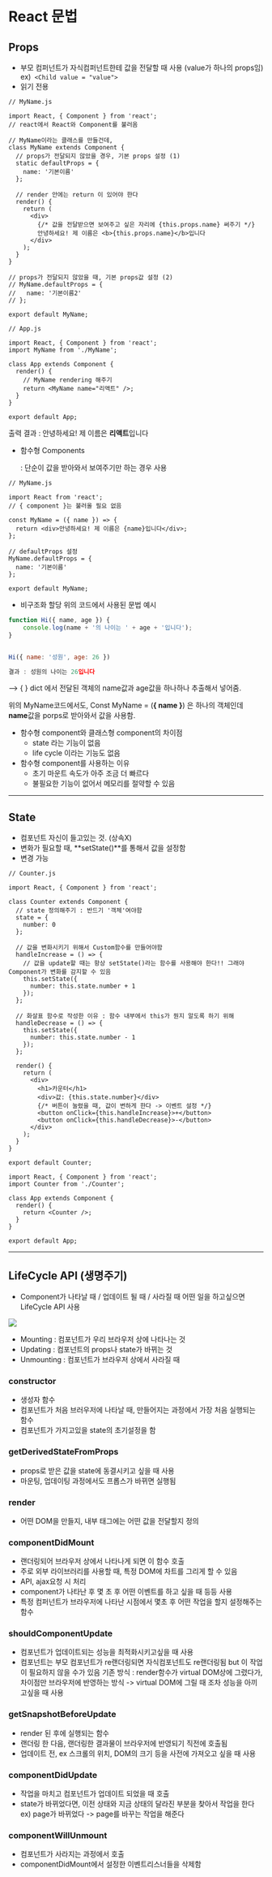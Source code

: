 # React 문법

## Props

- 부모 컴퍼넌트가 자식컴퍼넌트한테 값을 전달할 때 사용 (value가 하나의 props임)
ex)` <Child value = "value">` 
- 읽기 전용

```react
// MyName.js

import React, { Component } from 'react';
// react에서 React와 Component를 불러옴

// MyName이라는 클래스를 만들건데,
class MyName extends Component {
  // props가 전달되지 않았을 경우, 기본 props 설정 (1)
  static defaultProps = {
    name: '기본이름'
  };

  // render 안에는 return 이 있어야 한다
  render() {
    return (
      <div>
        {/* 값을 전달받으면 보여주고 싶은 자리에 {this.props.name} 써주기 */}
        안녕하세요! 제 이름은 <b>{this.props.name}</b>입니다
      </div>
    );
  }
}

// props가 전달되지 않았을 때, 기본 props값 설정 (2)
// MyName.defaultProps = {
//   name: '기본이름2'
// };

export default MyName;

```

```react
// App.js

import React, { Component } from 'react';
import MyName from './MyName';

class App extends Component {
  render() {
    // MyName rendering 해주기
    return <MyName name="리액트" />;
  }
}

export default App;
```

출력 결과 :  안녕하세요! 제 이름은 **리액트**입니다 



- 함수형 Components

  : 단순이 값을 받아와서 보여주기만 하는 경우 사용
  

```react
// MyName.js

import React from 'react';
// { component }는 불러올 필요 없음

const MyName = ({ name }) => {
  return <div>안녕하세요! 제 이름은 {name}입니다</div>;
};

// defaultProps 설정
MyName.defaultProps = {
  name: '기본이름'
};

export default MyName;
```

- 비구조화 할당
  위의 코드에서 사용된 문법 예시

```javascript
function Hi({ name, age }) {
    console.log(name + '의 나이는 ' + age + '입니다');
}


Hi({ name: '성원', age: 26 })

결과 : 성원의 나이는 26입니다
```

--> { } dict 에서 전달된 객체의 name값과 age값을 하나하나 추출해서 넣어줌.

위의 MyName코드에서도, Const MyName = (**{ name }**) 은 하나의 객체인데 **name**값을 porps로 받아와서 값을 사용함.

- 함수형 component와 클래스형 component의 차이점
  - state 라는 기능이 없음
  - life cycle 이라는 기능도 없음
- 함수형 component를 사용하는 이유
  - 초기 마운트 속도가 아주 조금 더 빠르다
  - 불필요한 기능이 없어서 메모리를 절약할 수 있음



--------------



## State

- 컴포넌트 자신이 들고있는 것. (상속X)
- 변화가 필요할 때, **setState()**를 통해서 값을 설정함
- 변경 가능

```react
// Counter.js

import React, { Component } from 'react';

class Counter extends Component {
  // state 정의해주기 : 반드기 '객체'여야함
  state = {
    number: 0
  };

  // 값을 변화시키기 위해서 Custom함수를 만들어야함
  handleIncrease = () => {
    // 값을 update할 때는 항상 setState()라는 함수를 사용해야 한다!! 그래야 Component가 변화를 감지할 수 있음
    this.setState({
      number: this.state.number + 1
    });
  };

  // 화살표 함수로 작성한 이유 : 함수 내부에서 this가 뭔지 알도록 하기 위해
  handleDecrease = () => {
    this.setState({
      number: this.state.number - 1
    });
  };

  render() {
    return (
      <div>
        <h1>카운터</h1>
        <div>값: {this.state.number}</div>
        {/* 버튼이 눌렸을 때, 값이 변하게 한다 -> 이벤트 설정 */}
        <button onClick={this.handleIncrease}>+</button>
        <button onClick={this.handleDecrease}>-</button>
      </div>
    );
  }
}

export default Counter;

```

```react
import React, { Component } from 'react';
import Counter from './Counter';

class App extends Component {
  render() {
    return <Counter />;
  }
}

export default App;
```





-----------------

## LifeCycle API (생명주기)

- Component가 나타날 때 / 업데이트 될 때 / 사라질 때 어떤 일을 하고싶으면 LifeCycle API 사용

![](./IMG/LifeCycleAPI.JPG)

- Mounting : 컴포넌트가 우리 브라우저 상에 나타나는 것
- Updating : 컴포넌트의 props나 state가 바뀌는 것
- Unmounting : 컴포넌트가 브라우저 상에서 사라질 때

### constructor

- 생성자 함수
- 컴포넌트가 처음 브러우저에 나타날 때, 만들어지는 과정에서 가장 처음 실행되는 함수
- 컴포넌트가 가지고있을 state의 초기설정을 함 



### getDerivedStateFromProps

- props로 받은 값을 state에 동결시키고 싶을 때 사용
- 마운팅, 업데이팅 과정에서도 프롭스가 바뀌면 실행됨



### render

- 어떤 DOM을 만들지, 내부 태그에는 어떤 값을 전달할지 정의



### componentDidMount

- 랜더링되어 브라우저 상에서 나타나게 되면 이 함수 호출
- 주로 외부 라이브러리를 사용할 때, 특정 DOM에 차트를 그리게 할 수 있음
- API, ajax요청 시 처리
- component가 나타난 후 몇 초 후 어떤 이벤트를 하고 싶을 때 등등 사용
- 특정 컴퍼넌트가 브라우저에 나타난 시점에서 몇초 후 어떤 작업을 할지 설정해주는 함수



### shouldComponentUpdate

- 컴포넌트가 업데이트되는 성능을 최적화시키고싶을 때 사용
- 컴포넌트는 부모 컴포넌트가 re랜더링되면 자식컴포넌트도 re랜더링됨
  but 이 작업이 필요하지 않을 수가 있음
  기존 방식 : render함수가 virtual DOM상에 그렸다가, 차이점만 브라우저에 반영하는 방식 -> virtual DOM에 그릴 때 조차 성능을 아끼고싶을 때 사용



### getSnapshotBeforeUpdate

- render 된 후에 실행되는 함수
- 랜더링 한 다음, 랜더링한 결과물이 브라우저에 반영되기 직전에 호출됨
- 업데이트 전, ex 스크롤의 위치, DOM의 크기 등을 사전에 가져오고 싶을 때 사용



### componentDidUpdate

- 작업을 마치고 컴포넌트가 업데이트 되었을 때 호출
- state가 바뀌었다면, 이전 상태와 지금 상태의 달라진 부분을 찾아서 작업을 한다
  ex) page가 바뀌었다 -> page를 바꾸는 작업을 해준다



### componentWillUnmount

- 컴포넌트가 사라지는 과정에서 호출
- componentDidMount에서 설정한 이벤트리스너들을 삭제함

